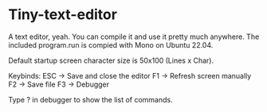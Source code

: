 # Tiny-text-editor

A text editor, yeah. You can compile it and use it pretty much anywhere. 
The included program.run is compied with Mono on Ubuntu 22.04.

Default startup screen character size is 50x100 (Lines x Char).

Keybinds:
  ESC -> Save and close the editor
  F1  -> Refresh screen manually
  F2  -> Save file
  F3  -> Debugger
  
Type ? in debugger to show the list of commands.

